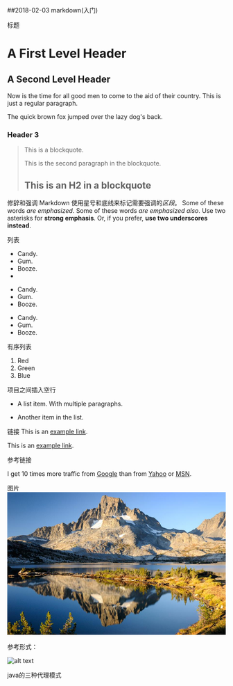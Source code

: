 ##2018-02-03
markdown(入门)

标题

A First Level Header
====================
A Second Level Header
---------------------

Now is the time for all good men to come to
the aid of their country. This is just a
regular paragraph.

The quick brown fox jumped over the lazy
dog's back.
### Header 3
> This is a blockquote.
> 
> This is the second paragraph in the blockquote.
>
> ## This is an H2 in a blockquote

修辞和强调
Markdown 使用星号和底线来标记需要强调的*区段*。
Some of these words *are emphasized*.
Some of these words _are emphasized also_.
Use two asterisks for **strong emphasis**.
Or, if you prefer, __use two underscores instead__.

列表

* Candy.
* Gum.
* Booze.
*
+ Candy.
+ Gum.
+ Booze.
- Candy.
- Gum.
- Booze.

有序列表

1. Red
2. Green
3. Blue

项目之间插入空行

* A list item.
With multiple paragraphs.

* Another item in the list.

链接
This is an [example link](http://example.com/).

This is an [example link](http://example.com/ "With a Title").

参考链接

I get 10 times more traffic from [Google][1] than from
[Yahoo][2] or [MSN][3].

[1]: http://google.com/ "Google"
[2]: http://search.yahoo.com/ "Yahoo Search"
[3]: http://search.msn.com/ "MSN Search"

图片
![alt text](4.jpg "title")

参考形式：

![alt text][id]

[id]: /path/to/img.jpg "Title"
java的三种代理模式

